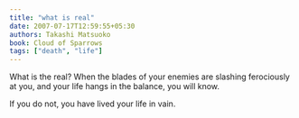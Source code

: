 ```yaml
---
title: "what is real"
date: 2007-07-17T12:59:55+05:30
authors: Takashi Matsuoko
book: Cloud of Sparrows
tags: ["death", "life"]
---
```

What is the real?  When the blades of your enemies are slashing ferociously at you, and your life hangs in the balance, you will know.

If you do not, you have lived your life in vain.